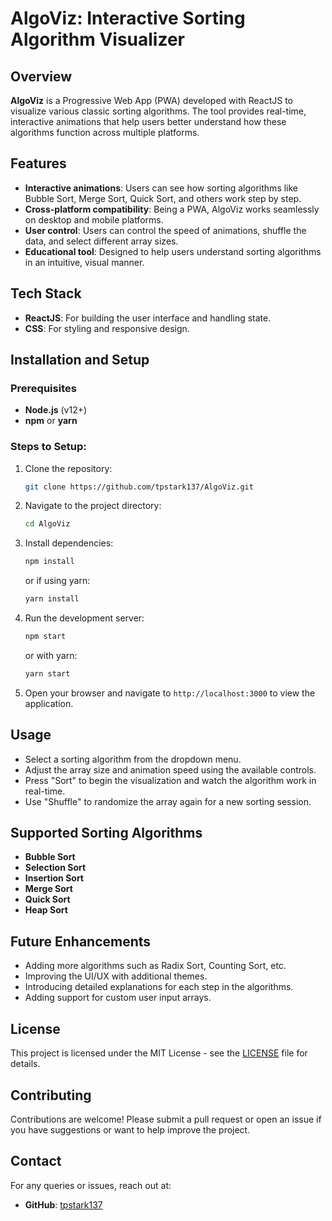 # AlgoViz: Interactive Sorting Algorithm Visualizer

## Overview

**AlgoViz** is a Progressive Web App (PWA) developed with ReactJS to visualize various classic sorting algorithms. The tool provides real-time, interactive animations that help users better understand how these algorithms function across multiple platforms.

## Features

- **Interactive animations**: Users can see how sorting algorithms like Bubble Sort, Merge Sort, Quick Sort, and others work step by step.
- **Cross-platform compatibility**: Being a PWA, AlgoViz works seamlessly on desktop and mobile platforms.
- **User control**: Users can control the speed of animations, shuffle the data, and select different array sizes.
- **Educational tool**: Designed to help users understand sorting algorithms in an intuitive, visual manner.

## Tech Stack

- **ReactJS**: For building the user interface and handling state.
- **CSS**: For styling and responsive design.

## Installation and Setup

### Prerequisites

- **Node.js** (v12+)
- **npm** or **yarn**

### Steps to Setup:

1. Clone the repository:
   ```bash
   git clone https://github.com/tpstark137/AlgoViz.git
   ```
2. Navigate to the project directory:
   ```bash
   cd AlgoViz
   ```
3. Install dependencies:
   ```bash
   npm install
   ```
   or if using yarn:
   ```bash
   yarn install
   ```
4. Run the development server:

   ```bash
   npm start
   ```

   or with yarn:

   ```bash
   yarn start
   ```

5. Open your browser and navigate to `http://localhost:3000` to view the application.

## Usage

- Select a sorting algorithm from the dropdown menu.
- Adjust the array size and animation speed using the available controls.
- Press "Sort" to begin the visualization and watch the algorithm work in real-time.
- Use "Shuffle" to randomize the array again for a new sorting session.

## Supported Sorting Algorithms

- **Bubble Sort**
- **Selection Sort**
- **Insertion Sort**
- **Merge Sort**
- **Quick Sort**
- **Heap Sort**

## Future Enhancements

- Adding more algorithms such as Radix Sort, Counting Sort, etc.
- Improving the UI/UX with additional themes.
- Introducing detailed explanations for each step in the algorithms.
- Adding support for custom user input arrays.

## License

This project is licensed under the MIT License - see the [LICENSE](LICENSE) file for details.

## Contributing

Contributions are welcome! Please submit a pull request or open an issue if you have suggestions or want to help improve the project.

## Contact

For any queries or issues, reach out at:

- **GitHub**: [tpstark137](https://github.com/tpstark137)
